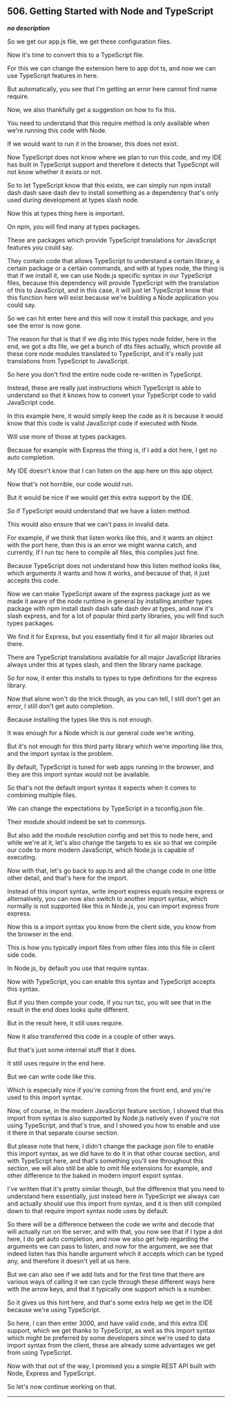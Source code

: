 ## 506. Getting Started with Node and TypeScript

<strong><em>no description</em></strong>

<v Tutor>So we get our app.js file,</v> we get these configuration files. 

Now it's time to convert this to a TypeScript file. 

For this we can change the extension here to app dot ts, and now we can use
TypeScript features in here. 

But automatically, you see that I'm getting an error here cannot find name
require. 

Now, we also thankfully get a suggestion on how to fix this. 

You need to understand that this require method is only available when we're
running this code with Node. 

If we would want to run it in the browser, this does not exist. 

Now TypeScript does not know where we plan to run this code, and my IDE has
built in TypeScript support and therefore it detects that TypeScript will not
know whether it exists or not. 

So to let TypeScript know that this exists, we can simply run npm install dash
dash save dash dev to install something as a dependency that's only used during
development at types slash node. 

Now this at types thing here is important. 

On npm, you will find many at types packages. 

These are packages which provide TypeScript translations for JavaScript features
you could say. 

They contain code that allows TypeScript to understand a certain library, a
certain package or a certain commands, and with at types node, the thing is that
if we install it, we can use Node.js specific syntax in our TypeScript files,
because this dependency will provide TypeScript with the translation of this to
JavaScript, and in this case, it will just let TypeScript know that this
function here will exist because we're building a Node application you could
say. 

So we can hit enter here and this will now it install this package, and you see
the error is now gone. 

The reason for that is that if we dig into this types node folder, here in the
end, we got a dts file, we get a bunch of dts files actually, which provide all
these core node modules translated to TypeScript, and it's really just
translations from TypeScript to JavaScript. 

So here you don't find the entire node code re-written in TypeScript. 

Instead, these are really just instructions which TypeScript is able to
understand so that it knows how to convert your TypeScript code to valid
JavaScript code. 

In this example here, it would simply keep the code as it is because it would
know that this code is valid JavaScript code if executed with Node. 

Will use more of those at types packages. 

Because for example with Express the thing is, if I add a dot here, I get no
auto completion. 

My IDE doesn't know that I can listen on the app here on this app object. 

Now that's not horrible, our code would run. 

But it would be nice if we would get this extra support by the IDE. 

So if TypeScript would understand that we have a listen method. 

This would also ensure that we can't pass in invalid data. 

For example, if we think that listen works like this, and it wants an object
with the port here, then this is an error we might wanna catch, and currently,
if I run tsc here to compile all files, this compiles just fine. 

Because TypeScript does not understand how this listen method looks like, which
arguments it wants and how it works, and because of that, it just accepts this
code. 

Now we can make TypeScript aware of the express package just as we made it aware
of the node runtime in general by installing another types package with npm
install dash dash safe dash dev at types, and now it's slash express, and for a
lot of popular third party libraries, you will find such types packages. 

We find it for Express, but you essentially find it for all major libraries out
there. 

There are TypeScript translations available for all major JavaScript libraries
always under this at types slash, and then the library name package. 

So for now, it enter this installs to types to type definitions for the express
library. 

Now that alone won't do the trick though, as you can tell, I still don't get an
error, I still don't get auto completion. 

Because installing the types like this is not enough. 

It was enough for a Node which is our general code we're writing. 

But it's not enough for this third party library which we're importing like
this, and the import syntax is the problem. 

By default, TypeScript is tuned for web apps running in the browser, and they
are this import syntax would not be available. 

So that's not the default import syntax it expects when it comes to combining
multiple files. 

We can change the expectations by TypeScript in a tsconfig.json file. 

Their module should indeed be set to commonjs. 

But also add the module resolution config and set this to node here, and while
we're at it, let's also change the targets to es six so that we compile our code
to more modern JavaScript, which Node.js is capable of executing. 

Now with that, let's go back to app.ts and all the change code in one little
other detail, and that's here for the import. 

Instead of this import syntax, write import express equals require express or
alternatively, you can now also switch to another import syntax, which normally
is not supported like this in Node.js, you can import express from express. 

Now this is a import syntax you know from the client side, you know from the
browser in the end. 

This is how you typically import files from other files into this file in client
side code. 

In Node.js, by default you use that require syntax. 

Now with TypeScript, you can enable this syntax and TypeScript accepts this
syntax. 

But if you then compile your code, if you run tsc, you will see that in the
result in the end does looks quite different. 

But in the result here, it still uses require. 

Now it also transferred this code in a couple of other ways. 

But that's just some internal stuff that it does. 

It still uses require in the end here. 

But we can write code like this. 

Which is especially nice if you're coming from the front end, and you're used to
this import syntax. 

Now, of course, in the modern JavaScript feature section, I showed that this
import from syntax is also supported by Node.js natively even if you're not
using TypeScript, and that's true, and I showed you how to enable and use it
there in that separate course section. 

But please note that here, I didn't change the package json file to enable this
import syntax, as we did have to do it in that other course section, and with
TypeScript here, and that's something you'll see throughout this section, we
will also still be able to omit file extensions for example, and other
difference to the baked in modern import export syntax. 

I've written that it's pretty similar though, but the difference that you need
to understand here essentially, just instead here in TypeScript we always can
and actually should use this import from syntax, and it is then still compiled
down to that require import syntax node uses by default. 

So there will be a difference between the code we write and decode that will
actually run on the server, and with that, you now see that if I type a dot
here, I do get auto completion, and now we also get help regarding the arguments
we can pass to listen, and now for the argument, we see that indeed listen has
this handle argument which it accepts which can be typed any, and therefore it
doesn't yell at us here. 

But we can also see if we add lists and for the first time that there are
various ways of calling it we can cycle through these different ways here with
the arrow keys, and that it typically one support which is a number. 

So it gives us this hint here, and that's some extra help we get in the IDE
because we're using TypeScript. 

So here, I can then enter 3000, and have valid code, and this extra IDE support,
which we get thanks to TypeScript, as well as this import syntax which might be
preferred by some developers since we're used to data import syntax from the
client, these are already some advantages we get from using TypeScript. 

Now with that out of the way, I promised you a simple REST API built with Node,
Express and TypeScript. 

So let's now continue working on that. 

---